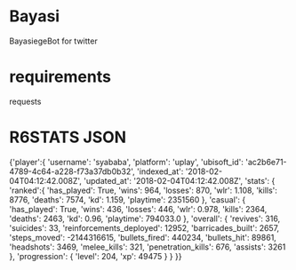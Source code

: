 # Bayasi
BayasiegeBot for twitter

# requirements
requests

# R6STATS JSON
{'player':{
    'username': 'syababa',
    'platform': 'uplay',
    'ubisoft_id': 'ac2b6e71-4789-4c64-a228-f73a37db0b32',
    'indexed_at': '2018-02-04T04:12:42.008Z',
    'updated_at': '2018-02-04T04:12:42.008Z',
    'stats': {
        'ranked':{
            'has_played': True,
            'wins': 964,
            'losses': 870,
            'wlr': 1.108,
            'kills': 8776,
            'deaths': 7574,
            'kd': 1.159,
            'playtime': 2351560
        },
        'casual': {
            'has_played': True,
            'wins': 436, 
            'losses': 446, 
            'wlr': 0.978, 
            'kills': 2364, 
            'deaths': 2463, 
            'kd': 0.96, 
            'playtime': 794033.0
        }, 
        'overall': {
            'revives': 316, 
            'suicides': 33, 
            'reinforcements_deployed': 12952, 
            'barricades_built': 2657, 
            'steps_moved': -2144316615, 
            'bullets_fired': 440234, 
            'bullets_hit': 89861, 
            'headshots': 3469, 
            'melee_kills': 321, 
            'penetration_kills': 676, 
            'assists': 3261
        }, 
        'progression': {
            'level': 204,
            'xp': 49475
        }
    }
}}
